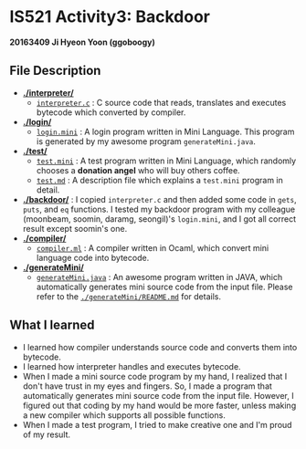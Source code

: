 # IS521 Activity3: Backdoor
**20163409 Ji Hyeon Yoon (ggoboogy)**

## File Description
* [**./interpreter/**](interpreter)
    * [`interpreter.c`](interpreter/interpreter.c) : C source code that reads, translates and executes bytecode which converted by compiler.
* [**./login/**](login)
    * [`login.mini`](login/login.mini) : A login program written in Mini Language. This program is generated by my awesome program `generateMini.java`.
* [**./test/**](test)
    * [`test.mini`](test/test.mini) : A test program written in Mini Language, which randomly chooses a **donation angel** who will buy others coffee.
    * [`test.md`](test/test.md) : A description file which explains a `test.mini` program in detail.
* [**./backdoor/**](backdoor) : I copied `interpreter.c` and then added some code in `gets`, `puts`, and `eq` functions. I tested my backdoor program with my colleague (moonbeam, soomin, daramg, seongil)'s `login.mini`, and I got all correct result except soomin's one. 
* [**./compiler/**](compiler)
    * [`compiler.ml`](compiler/compiler.ml) : A compiler written in Ocaml, which convert mini language code into bytecode.
* [**./generateMini/**](generateMini)
    * [`generateMini.java`](generateMini/generateMini.java) : An awesome program written in JAVA, which automatically generates mini source code from the input file. Please refer to the [`./generateMini/README.md`](/generateMini/README.md) for details.


## What I learned
* I learned how compiler understands source code and converts them into bytecode.
* I learned how interpreter handles and executes bytecode.
* When I made a mini source code program by my hand, I realized that I don't have trust in my eyes and fingers. So, I made a program that automatically generates mini source code from the input file. However, I figured out that coding by my hand would be more faster, unless making a new compiler which supports all possible functions.
* When I made a test program, I tried to make creative one and I'm proud of my result.
